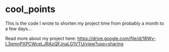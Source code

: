 # cool_points

This is the code I wrote to shorten my project time from probably a month to a few days...

Read more about my project here: https://drive.google.com/file/d/18Wv-L3qmnPXPCWceLJRAzQFJnaLG1VTU/view?usp=sharing
